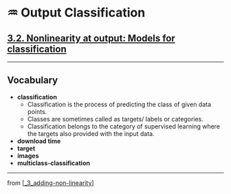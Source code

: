 # ♒️ Output Classification

## [**3.2.** Nonlinearity at output: Models for classification](https://livebook.manning.com/book/deep-learning-with-javascript/chapter-3/88)

---

## **Vocabulary**

- **classification**
  - Classification is the process of predicting the class of given data points.
  - Classes are sometimes called as targets/ labels or categories.
  - Classification belongs to the category of supervised learning where the targets also provided with the input data.
- **download time**
- **target**
- **images**
- **multiclass-classification**

<link rel="stylesheet" type="text/css" media="all" href="../../../assets/css/custom.css" />

---

from [[_3_adding-non-linearity]]

[//begin]: # "Autogenerated link references for markdown compatibility"
[_3_adding-non-linearity]: ../_3_adding-non-linearity.md "♒️ NON-LINEARITY"
[//end]: # "Autogenerated link references"
